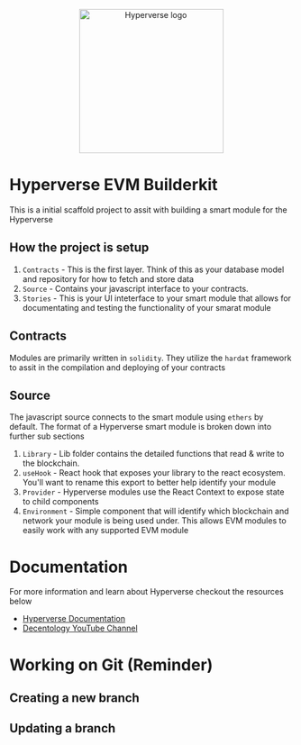 
<p align="center">
<img src="https://drive.google.com/uc?export=view&id=1UFpBzZRnOBIZhIcaAWui1FIe9OSfJTKx" width="256" alt="Hyperverse logo" />
</p>

# Hyperverse EVM Builderkit

This is a initial scaffold project to assit with building a smart module for the Hyperverse

## How the project is setup

1. `Contracts` - This is the first layer. Think of this as your database model and repository for how to fetch and store data
2. `Source` - Contains your javascript interface to your contracts. 
3. `Stories` - This is your UI inteterface to your smart module that allows for documentating and testing the functionality of your smarat module


## Contracts
Modules are primarily written in `solidity`. They utilize the `hardat` framework to assit in the compilation and deploying of your contracts

## Source
The javascript source connects to the smart module using `ethers` by default. The format of a Hyperverse smart module is broken down into further sub sections

1. `Library` - Lib folder contains the detailed functions that read & write to the blockchain. 
2. `useHook` - React hook that exposes your library to the react ecosystem. You'll want to rename this export to better help identify your module
3. `Provider` - Hyperverse modules use the React Context to expose state to child components
4. `Environment` - Simple component that will identify which blockchain and network your module is being used under. This allows EVM modules to easily work with any supported EVM module


# Documentation
For more information and learn about Hyperverse checkout the resources below

- [Hyperverse Documentation](https://docs.hyperverse.dev/)
- [Decentology YouTube Channel](https://www.youtube.com/c/Decentology)

# Working on Git (Reminder)

## Creating a new branch


## Updating a branch





